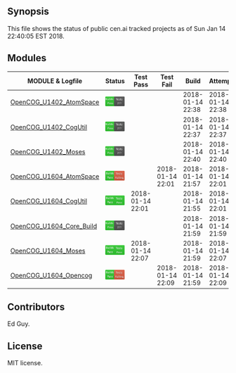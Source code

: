 
## Synopsis

This file shows the status of public cen.ai tracked projects as of Sun Jan 14 22:40:05 EST 2018.

## Modules 

| MODULE & Logfile | Status | Test Pass | Test Fail| Build | Attempt|
| --- | --- | --- | --- | ---  | --- |
| [OpenCOG_U1402_AtomSpace](jobs/OpenCOG_U1402_AtomSpace.log) | ![Status](/images/BUILDPASS.svg) |  |  | 2018-01-14 22:38  | 2018-01-14 22:38 |
| [OpenCOG_U1402_CogUtil](jobs/OpenCOG_U1402_CogUtil.log) | ![Status](/images/BUILDPASS.svg) |  |  | 2018-01-14 22:37  | 2018-01-14 22:37 |
| [OpenCOG_U1402_Moses](jobs/OpenCOG_U1402_Moses.log) | ![Status](/images/BUILDPASS.svg) |  |  | 2018-01-14 22:40  | 2018-01-14 22:40 |
| [OpenCOG_U1604_AtomSpace](jobs/OpenCOG_U1604_AtomSpace.log) | ![Status](/images/TESTFAIL.svg) |  | 2018-01-14 22:01 | 2018-01-14 21:57  | 2018-01-14 22:01 |
| [OpenCOG_U1604_CogUtil](jobs/OpenCOG_U1604_CogUtil.log) | ![Status](/images/TESTPASS.svg) | 2018-01-14 22:01 |  | 2018-01-14 21:55  | 2018-01-14 22:01 |
| [OpenCOG_U1604_Core_Build](jobs/OpenCOG_U1604_Core_Build.log) | ![Status](/images/BUILDPASS.svg) |  |  | 2018-01-14 21:59  | 2018-01-14 21:59 |
| [OpenCOG_U1604_Moses](jobs/OpenCOG_U1604_Moses.log) | ![Status](/images/TESTPASS.svg) | 2018-01-14 22:07 |  | 2018-01-14 21:59  | 2018-01-14 22:07 |
| [OpenCOG_U1604_Opencog](jobs/OpenCOG_U1604_Opencog.log) | ![Status](/images/TESTFAIL.svg) |  | 2018-01-14 22:09 | 2018-01-14 21:59  | 2018-01-14 22:09 |

## Contributors

Ed Guy.

## License

MIT license. 

